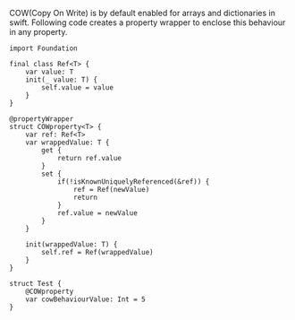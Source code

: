 COW(Copy On Write) is by default enabled for arrays and dictionaries in swift.
Following code creates a property wrapper to enclose this behaviour in any property.

```
import Foundation

final class Ref<T> {
    var value: T
    init(_ value: T) {
        self.value = value
    }
}

@propertyWrapper
struct COWproperty<T> {
    var ref: Ref<T>
    var wrappedValue: T {
        get {
            return ref.value
        }
        set {
            if(!isKnownUniquelyReferenced(&ref)) {
                ref = Ref(newValue)
                return
            }
            ref.value = newValue
        }
    }
    
    init(wrappedValue: T) {
        self.ref = Ref(wrappedValue)
    }
}

struct Test {
    @COWproperty
    var cowBehaviourValue: Int = 5
}
```
